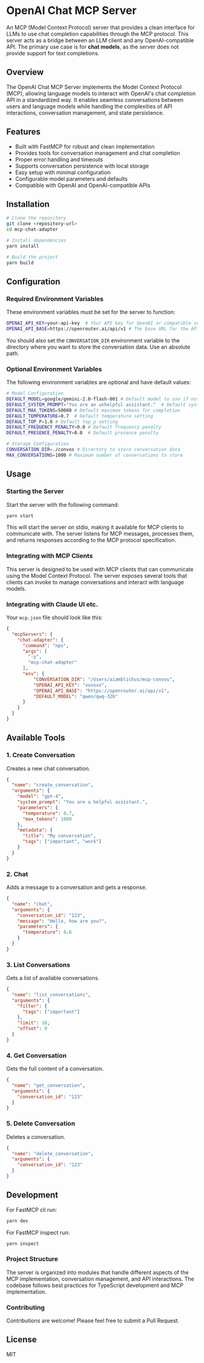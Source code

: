# OpenAI Chat MCP Server

An MCP (Model Context Protocol) server that provides a clean interface for LLMs to use chat completion capabilities through the MCP protocol. This server acts as a bridge between an LLM client and any OpenAI-compatible API. The primary use case is for **chat models**, as the server does not provide support for text completions.

## Overview

The OpenAI Chat MCP Server implements the Model Context Protocol (MCP), allowing language models to interact with OpenAI's chat completion API in a standardized way. It enables seamless conversations between users and language models while handling the complexities of API interactions, conversation management, and state persistence.

## Features

- Built with FastMCP for robust and clean implementation
- Provides tools for conversation management and chat completion
- Proper error handling and timeouts
- Supports conversation persistence with local storage
- Easy setup with minimal configuration
- Configurable model parameters and defaults
- Compatible with OpenAI and OpenAI-compatible APIs

## Installation

```bash
# Clone the repository
git clone <repository-url>
cd mcp-chat-adapter

# Install dependencies
yarn install

# Build the project
yarn build
```

## Configuration

### Required Environment Variables

These environment variables must be set for the server to function:

```sh
OPENAI_API_KEY=your-api-key  # Your API key for OpenAI or compatible service
OPENAI_API_BASE=https://openrouter.ai/api/v1 # The base URL for the API (can be changed for compatible services)
```

You should also set the `CONVERSATION_DIR` environment variable to the directory where you want to store the conversation data. Use an absolute path.

### Optional Environment Variables

The following environment variables are optional and have default values:

```sh
# Model Configuration
DEFAULT_MODEL=google/gemini-2.0-flash-001 # Default model to use if not specified
DEFAULT_SYSTEM_PROMPT="You are an unhelpful assistant."  # Default system prompt
DEFAULT_MAX_TOKENS=50000 # Default maximum tokens for completion
DEFAULT_TEMPERATURE=0.7  # Default temperature setting
DEFAULT_TOP_P=1.0 # Default top_p setting
DEFAULT_FREQUENCY_PENALTY=0.0 # Default frequency penalty
DEFAULT_PRESENCE_PENALTY=0.0  # Default presence penalty

# Storage Configuration
CONVERSATION_DIR=./convos # Directory to store conversation data
MAX_CONVERSATIONS=1000 # Maximum number of conversations to store
```

## Usage

### Starting the Server

Start the server with the following command:

```bash
yarn start
```

This will start the server on stdio, making it available for MCP clients to communicate with. The server listens for MCP messages, processes them, and returns responses according to the MCP protocol specification.

### Integrating with MCP Clients

This server is designed to be used with MCP clients that can communicate using the Model Context Protocol. The server exposes several tools that clients can invoke to manage conversations and interact with language models.

### Integrating with Claude UI etc.

Your `mcp.json` file should look like this:

```json
{
  "mcpServers": {
    "chat-adapter": {
      "command": "npx",
      "args": [
        "-y",
        "mcp-chat-adapter"
      ],
      "env": {
          "CONVERSATION_DIR": "/Users/aiamblichus/mcp-convos",
          "OPENAI_API_KEY": "xoxoxo",
          "OPENAI_API_BASE": "https://openrouter.ai/api/v1",
          "DEFAULT_MODEL": "qwen/qwq-32b"
      }
    }
  }
}
```

## Available Tools

### 1. Create Conversation

Creates a new chat conversation.

```json
{
  "name": "create_conversation",
  "arguments": {
    "model": "gpt-4",
    "system_prompt": "You are a helpful assistant.",
    "parameters": {
      "temperature": 0.7,
      "max_tokens": 1000
    },
    "metadata": {
      "title": "My conversation",
      "tags": ["important", "work"]
    }
  }
}
```

### 2. Chat

Adds a message to a conversation and gets a response.

```json
{
  "name": "chat",
  "arguments": {
    "conversation_id": "123",
    "message": "Hello, how are you?",
    "parameters": {
      "temperature": 0.8
    }
  }
}
```

### 3. List Conversations

Gets a list of available conversations.

```json
{
  "name": "list_conversations",
  "arguments": {
    "filter": {
      "tags": ["important"]
    },
    "limit": 10,
    "offset": 0
  }
}
```

### 4. Get Conversation

Gets the full content of a conversation.

```json
{
  "name": "get_conversation",
  "arguments": {
    "conversation_id": "123"
  }
}
```

### 5. Delete Conversation

Deletes a conversation.

```json
{
  "name": "delete_conversation",
  "arguments": {
    "conversation_id": "123"
  }
}
```

## Development

For FastMCP cli run:

```bash
yarn dev
```

For FastMCP inspect run:

```bash
yarn inspect
```

### Project Structure

The server is organized into modules that handle different aspects of the MCP implementation, conversation management, and API interactions. The codebase follows best practices for TypeScript development and MCP implementation.

### Contributing

Contributions are welcome! Please feel free to submit a Pull Request.

## License

MIT 